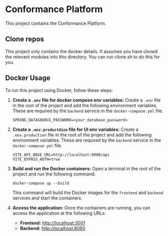 # Conformance Platform

This project contains the Conformance Platform.

## Clone repos

This project only contains the docker details. It assumes you have cloned the relevant modules into this directory.
You can run clone.sh to do this for you.

## Docker Usage

To run this project using Docker, follow these steps:

1.  **Create a `.env` file for docker compose env variables:**
    Create a `.env` file in the root of the project and add the following environment variables. These are required by the `backend` service in the `docker-compose.yml` file.

    ```
    SPRING_DATASOURCE_PASSWORD=<your_database_password>
    ```

1.  **Create a `.env.productdion` file for UI env variables:**
    Create a `.env.production` file in the root of the project and add the following environment variables. These are required by the `backend` service in the `docker-compose.yml` file.

    ```
    VITE_API_BASE_URL=http://localhost:8080/api
    VITE_BYPASS_AUTH=true
    ```

1.  **Build and run the Docker containers:**
    Open a terminal in the root of the project and run the following command:

    ```
    docker-compose up --build
    ```

    This command will build the Docker images for the `frontend` and `backend` services and start the containers.

1.  **Access the application:**
    Once the containers are running, you can access the application at the following URLs:
    - **Frontend:** [http://localhost:3001](http://localhost:3001)
    - **Backend:** [http://localhost:8080](http://localhost:8080)
